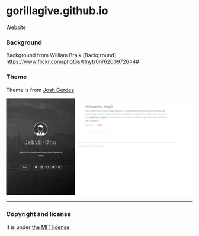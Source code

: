 # gorillagive.github.io
Website


### Background
Background from William Braik
[Background] https://www.flickr.com/photos/t1nytr0n/6200972644#

### Theme

Theme is from
[Josh Gerdes](http://joshgerdes.com/jekyll-uno/)

![jekyll-uno - free Jekyll theme](/screenshot.png)

---

### Copyright and license

It is under [the MIT license](/LICENSE).
